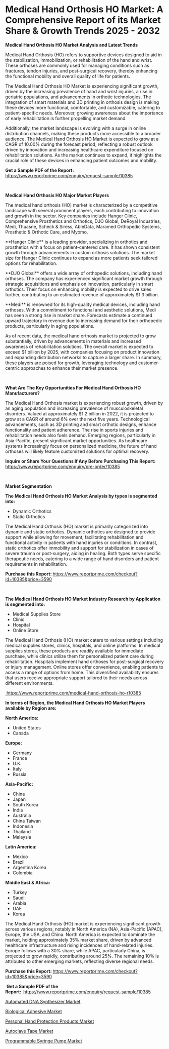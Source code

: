 <p><h1>Medical Hand Orthosis HO Market: A Comprehensive Report of its Market Share & Growth Trends 2025 - 2032</h1></p><p><strong>Medical Hand Orthosis HO Market Analysis and Latest Trends</strong></p>
<p><p>Medical Hand Orthosis (HO) refers to supportive devices designed to aid in the stabilization, immobilization, or rehabilitation of the hand and wrist. These orthoses are commonly used for managing conditions such as fractures, tendon injuries, and post-surgical recovery, thereby enhancing the functional mobility and overall quality of life for patients.</p><p>The Medical Hand Orthosis HO Market is experiencing significant growth, driven by the increasing prevalence of hand and wrist injuries, a rise in geriatric populations, and advancements in orthotic technologies. The integration of smart materials and 3D printing in orthosis design is making these devices more functional, comfortable, and customizable, catering to patient-specific needs. Moreover, growing awareness about the importance of early rehabilitation is further propelling market demand.</p><p>Additionally, the market landscape is evolving with a surge in online distribution channels, making these products more accessible to a broader audience. The Medical Hand Orthosis HO Market is expected to grow at a CAGR of 10.00% during the forecast period, reflecting a robust outlook driven by innovation and increasing healthcare expenditure focused on rehabilitation solutions. As the market continues to expand, it highlights the crucial role of these devices in enhancing patient outcomes and mobility.</p></p>
<p><strong>Get a Sample PDF of the Report:&nbsp;</strong> <a href="https://www.reportprime.com/enquiry/request-sample/10385?utm_campaign=104&utm_medium=2&utm_source=Github&utm_content=ia&utm_term=20032025&utm_id=medical-hand-orthosis-ho">https://www.reportprime.com/enquiry/request-sample/10385</a></p>
<p>&nbsp;</p>
<p><strong>Medical Hand Orthosis HO Major Market Players</strong></p>
<p><p>The medical hand orthosis (HO) market is characterized by a competitive landscape with several prominent players, each contributing to innovation and growth in the sector. Key companies include Hanger Clinic, Comprehensive Prosthetics and Orthotics, DJO Global, DeRoyal Industries, Medi, Thuasne, Scheck & Siress, AbleData, Maramed Orthopedic Systems, Prosthetic & Orthotic Care, and Myomo.</p><p>**Hanger Clinic** is a leading provider, specializing in orthotics and prosthetics with a focus on patient-centered care. It has shown consistent growth through advancements in custom orthosis solutions. The market size for Hanger Clinic continues to expand as more patients seek tailored options for rehabilitation.</p><p>**DJO Global** offers a wide array of orthopedic solutions, including hand orthoses. The company has experienced significant market growth through strategic acquisitions and emphasis on innovation, particularly in smart orthotics. Their focus on enhancing mobility is expected to drive sales further, contributing to an estimated revenue of approximately $1.3 billion.</p><p>**Medi** is renowned for its high-quality medical devices, including hand orthoses. With a commitment to functional and aesthetic solutions, Medi has seen a strong rise in market share. Forecasts estimate a continued upward trajectory in revenue due to increasing demand for their orthopedic products, particularly in aging populations.</p><p>As of recent data, the medical hand orthosis market is projected to grow substantially, driven by advancements in materials and increased awareness of rehabilitation solutions. The overall market is expected to exceed $1 billion by 2025, with companies focusing on product innovation and expanding distribution networks to capture a larger share. In summary, these players are poised for growth, leveraging technology and customer-centric approaches to enhance their market presence.</p></p>
<p>&nbsp;</p>
<p><strong>What Are The Key Opportunities For Medical Hand Orthosis HO Manufacturers?</strong></p>
<p><p>The Medical Hand Orthosis market is experiencing robust growth, driven by an aging population and increasing prevalence of musculoskeletal disorders. Valued at approximately $1.2 billion in 2022, it is projected to grow at a CAGR of around 6% over the next five years. Technological advancements, such as 3D printing and smart orthotic designs, enhance functionality and patient adherence. The rise in sports injuries and rehabilitation needs also fuels demand. Emerging regions, particularly in Asia-Pacific, present significant market opportunities. As healthcare systems increasingly focus on personalized medicine, the future of hand orthoses will likely feature customized solutions for optimal recovery.</p></p>
<p><strong>Inquire or Share Your Questions If Any Before Purchasing This Report:</strong> <a href="https://www.reportprime.com/enquiry/pre-order/10385?utm_campaign=104&utm_medium=2&utm_source=Github&utm_content=ia&utm_term=20032025&utm_id=medical-hand-orthosis-ho">https://www.reportprime.com/enquiry/pre-order/10385</a></p>
<p>&nbsp;</p>
<p><strong>Market Segmentation</strong></p>
<p><strong>The Medical Hand Orthosis HO Market Analysis by types is segmented into:</strong></p>
<p><ul><li>Dynamic Orthotics</li><li>Static Orthotics</li></ul></p>
<p><p>The Medical Hand Orthosis (HO) market is primarily categorized into dynamic and static orthotics. Dynamic orthotics are designed to provide support while allowing for movement, facilitating rehabilitation and functional activity in patients with hand injuries or conditions. In contrast, static orthotics offer immobility and support for stabilization in cases of severe trauma or post-surgery, aiding in healing. Both types serve specific therapeutic needs, catering to a wide range of hand disorders and patient requirements in rehabilitation.</p></p>
<p><strong>Purchase this Report:&nbsp;</strong><a href="https://www.reportprime.com/checkout?id=10385&price=3590&utm_campaign=104&utm_medium=2&utm_source=Github&utm_content=ia&utm_term=20032025&utm_id=medical-hand-orthosis-ho">https://www.reportprime.com/checkout?id=10385&price=3590</a></p>
<p>&nbsp;</p>
<p><strong>The Medical Hand Orthosis HO Market Industry Research by Application is segmented into:</strong></p>
<p><ul><li>Medical Supplies Store</li><li>Clinic</li><li>Hospital</li><li>Online Store</li></ul></p>
<p><p>The Medical Hand Orthosis (HO) market caters to various settings including medical supplies stores, clinics, hospitals, and online platforms. In medical supplies stores, these products are readily available for immediate purchase, while clinics utilize them for personalized patient care during rehabilitation. Hospitals implement hand orthoses for post-surgical recovery or injury management. Online stores offer convenience, enabling patients to access a range of options from home. This diversified availability ensures that users receive appropriate support tailored to their needs across different environments.</p></p>
<p><a href="https://www.reportprime.com/medical-hand-orthosis-ho-r10385?utm_campaign=104&utm_medium=2&utm_source=Github&utm_content=ia&utm_term=20032025&utm_id=medical-hand-orthosis-ho">&nbsp;https://www.reportprime.com/medical-hand-orthosis-ho-r10385</a></p>
<p><strong>In terms of Region, the Medical Hand Orthosis HO Market Players available by Region are:</strong></p>
<p>
    <p> <strong> North America: </strong>
        <ul>
            <li>United States</li>
            <li>Canada</li>
        </ul>
        </p> 
    <p> <strong> Europe: </strong>
        <ul>
            <li>Germany</li>
            <li>France</li>
            <li>U.K.</li>
            <li>Italy</li>
            <li>Russia</li>
        </ul>
        </p> 
    <p> <strong> Asia-Pacific: </strong>
        <ul>
            <li>China</li>
            <li>Japan</li>
            <li>South Korea</li>
            <li>India</li>
            <li>Australia</li>
            <li>China Taiwan</li>
            <li>Indonesia</li>
            <li>Thailand</li>
            <li>Malaysia</li>
        </ul>
        </p> 
    <p> <strong> Latin America: </strong>
        <ul>
            <li>Mexico</li>
            <li>Brazil</li>
            <li>Argentina Korea</li>
            <li>Colombia</li>
        </ul>
        </p> 
    <p> <strong> Middle East & Africa: </strong>
        <ul>
            <li>Turkey</li>
            <li>Saudi</li>
            <li>Arabia</li>
            <li>UAE</li>
            <li>Korea</li>
        </ul>
    </p>
    </p>
<p><p>The Medical Hand Orthosis (HO) market is experiencing significant growth across various regions, notably in North America (NA), Asia-Pacific (APAC), Europe, the USA, and China. North America is expected to dominate the market, holding approximately 35% market share, driven by advanced healthcare infrastructure and rising incidences of hand-related injuries. Europe follows with a 30% share, while APAC, particularly China, is projected to grow rapidly, contributing around 25%. The remaining 10% is attributed to other emerging markets, reflecting diverse regional needs.</p></p>
<p><strong>Purchase this Report: </strong><a href="https://www.reportprime.com/checkout?id=10385&price=3590&utm_campaign=104&utm_medium=2&utm_source=Github&utm_content=ia&utm_term=20032025&utm_id=medical-hand-orthosis-ho">https://www.reportprime.com/checkout?id=10385&price=3590</a></p>
<p>&nbsp;<strong>Get a Sample PDF of the Report:&nbsp;&nbsp;</strong><a href="https://www.reportprime.com/enquiry/request-sample/10385?utm_campaign=104&utm_medium=2&utm_source=Github&utm_content=ia&utm_term=20032025&utm_id=medical-hand-orthosis-ho">https://www.reportprime.com/enquiry/request-sample/10385</a></p>
<p><strong></strong></p>
<p><p><a href="https://github.com/vigatoimrene04/Market-Research-Report-List-1/blob/main/automated-dna-synthesizer-market.md?utm_campaign=104&utm_medium=2&utm_source=Github&utm_content=ia&utm_term=20032025&utm_id=medical-hand-orthosis-ho">Automated DNA Synthesizer Market</a></p><p><a href="https://github.com/bufkamaiahi7/Market-Research-Report-List-1/blob/main/biological-adhesive-market.md?utm_campaign=104&utm_medium=2&utm_source=Github&utm_content=ia&utm_term=20032025&utm_id=medical-hand-orthosis-ho">Biological Adhesive Market</a></p><p><a href="https://github.com/supashcriana/Market-Research-Report-List-1/blob/main/personal-hand-protection-products-market.md?utm_campaign=104&utm_medium=2&utm_source=Github&utm_content=ia&utm_term=20032025&utm_id=medical-hand-orthosis-ho">Personal Hand Protection Products Market</a></p><p><a href="https://github.com/joubehobock75/Market-Research-Report-List-1/blob/main/autoclave-tape-market.md?utm_campaign=104&utm_medium=2&utm_source=Github&utm_content=ia&utm_term=20032025&utm_id=medical-hand-orthosis-ho">Autoclave Tape Market</a></p><p><a href="https://github.com/gasiorgary79/Market-Research-Report-List-1/blob/main/programmable-syringe-pump-market.md?utm_campaign=104&utm_medium=2&utm_source=Github&utm_content=ia&utm_term=20032025&utm_id=medical-hand-orthosis-ho">Programmable Syringe Pump Market</a></p></p>